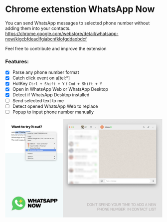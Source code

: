 # Chrome extenstion WhatsApp Now

You can send WhatsApp messages to selected phone number without adding them into your contacts.
https://chrome.google.com/webstore/detail/whatsapp-now/kigcbfdeadlfgiabcnfklofgddaobdcf

Feel free to contribute and improve the extension

### Features:
- [x] Parse any phone number format
- [x] Catch click event on a[tel:\*]
- [x] HotKey `Ctrl + Shift + Y` / `Cmd + Shift + Y`
- [x] Open in WhatsApp Web or WhatsApp Desktop
- [x] Detect if WhatsApp Desktop installed
- [ ] Send selected text to me
- [ ] Detect opened WhatsApp Web to replace
- [ ] Popup to input phone number manually

![Screenshot](/screenshot1.png)
